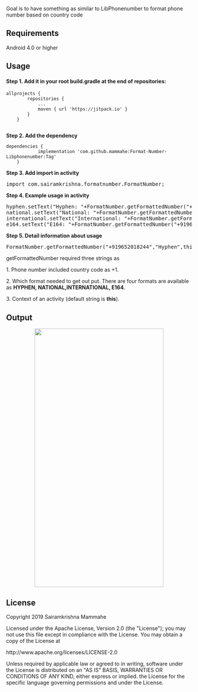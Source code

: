 <p>Goal is to have something as similar to LibPhonenumber to format phone number based on country code</p>
<h2><strong>Requirements</strong></h2>
<p>Android 4.0 or higher&nbsp;</p>
<h2><strong> Usage</strong></h2>
<h4><strong>Step 1.&nbsp;</strong>Add it in your root build.gradle at the end of repositories:</h4>
<pre class="kode language-css code-toolbar"><code class=" kode language-css"><span class="token selector">allprojects</span> <span class="token punctuation">{</span>
		<span class="token selector">repositories</span> <span class="token punctuation">{</span>
			<span class="token selector">...
			maven</span> <span class="token punctuation">{</span> url <span class="token string">'https://jitpack.io'</span> <span class="token punctuation">}</span>
		<span class="token punctuation">}</span>
	<span class="token punctuation">}<br /><br /></span></code></pre>
<p><strong>Step 2.&nbsp;Add the dependency</strong></p>
<pre class="kode code-toolbar  language-css"><code id="depCodeGradle" class=" kode  language-css"><span class="token selector">dependencies</span> <span class="token punctuation">{</span>
	        implementation <span class="token string">'com.github.mammahe:Format-Number-Libphonenumber:Tag'</span>
	<span class="token punctuation">}</span></code></pre>
<p><strong>Step 3. Add import in activity</strong></p>
<pre>import com.sairamkrishna.formatnumber.FormatNumber;</pre>
<p><strong>Step 4. Example usage in activity</strong></p>
<pre>hyphen.setText("Hyphen: "+FormatNumber.getFormattedNumber("+919652018244","Hyphen",this));<br />national.setText("National: "+FormatNumber.getFormattedNumber("+919652018244","National",this));<br />international.setText("International: "+FormatNumber.getFormattedNumber("+919652018244","International",this));<br />e164.setText("E164: "+FormatNumber.getFormattedNumber("+919652018244","E164",this));</pre>
<p><strong>Step 5. Detail information about usage</strong></p>
<pre>FormatNumber.getFormattedNumber("+919652018244","Hyphen",this);</pre>
<p>getFormattedNumber required three strings as&nbsp;</p>
<p>1. Phone number included country code as +1.</p>
<p>2. Which format needed to get out put. There are four formats are available as <strong>HYPHEN, NATIONAL,INTERNATIONAL, E164</strong>.<strong>&nbsp;</strong></p>
<p>3. Context of an activity (default string is <strong>this</strong>).</p>
<h2>Output</h2>
<p><img style="display: block; margin-left: auto; margin-right: auto;" src="https://user-images.githubusercontent.com/39652440/61815603-3f19d480-ae68-11e9-8360-4e2aeb276823.png" alt="" width="350" height="700" /></p>
<h2>License</h2>
<p>Copyright 2019 Sairamkrishna Mammahe</p>
<p>Licensed under the Apache License, Version 2.0 (the "License"); you may not use this file except in compliance with the License. You may obtain a copy of the License at</p>
<p>http://www.apache.org/licenses/LICENSE-2.0</p>
<p>Unless required by applicable law or agreed to in writing, software under the License is distributed on an "AS IS" BASIS, WARRANTIES OR CONDITIONS OF ANY KIND, either express or implied. the License for the specific language governing permissions and under the License.</p>

